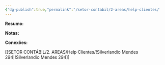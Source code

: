 ```yaml
---
{"dg-publish":true,"permalink":"/setor-contabil/2-areas/help-clientes/farmacia-menescal-297/","dgPassFrontmatter":true,"created":"2025-07-11T10:47:47.533-03:00","updated":"2025-07-11T10:58:02.981-03:00"}
---
```




**Resumo:**



**Notas:**



**Conexões:**


[[SETOR CONTÁBIL/2. AREAS/Help Clientes/!Silverlandio Mendes 294\|!Silverlandio Mendes 294]]